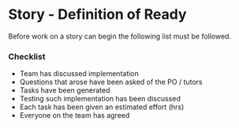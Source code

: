 # Story - Definition of Ready
Before work on a story can begin the following list must be followed.

### Checklist

- Team has discussed implementation
- Questions that arose have been asked of the PO / tutors
- Tasks have been generated
- Testing such implementation has been discussed
- Each task has been given an estimated effort (hrs)
- Everyone on the team has agreed
